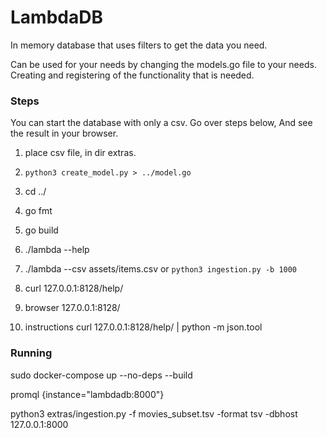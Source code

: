 # LambdaDB
In memory database that uses filters to get the data you need.

Can be used for your needs by changing the models.go file to your needs.
Creating and registering of the functionality that is needed.


### Steps
You can start the database with only a csv.
Go over steps below, And see the result in your browser.
1. place csv file, in dir extras.
2. `python3 create_model.py > ../model.go`
3. cd ../
4. go fmt
5. go build
6. ./lambda --help
7. ./lambda  --csv assets/items.csv or `python3 ingestion.py -b 1000`
9. curl 127.0.0.1:8128/help/
10. browser 127.0.0.1:8128/


11. instructions curl 127.0.0.1:8128/help/ | python -m json.tool



### Running

sudo docker-compose up  --no-deps --build

promql {instance="lambdadb:8000"}

python3 extras/ingestion.py  -f movies_subset.tsv -format tsv -dbhost 127.0.0.1:8000

